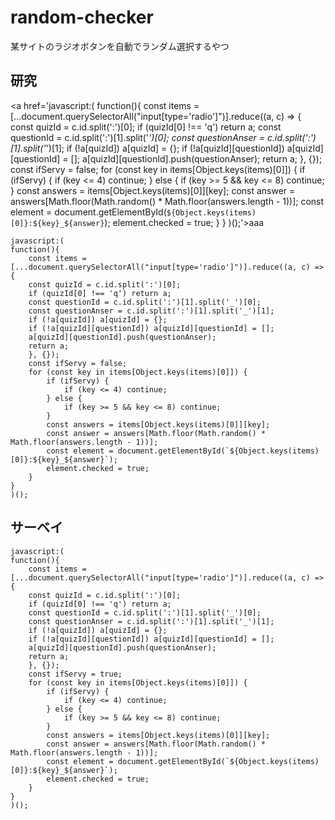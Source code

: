 # random-checker
某サイトのラジオボタンを自動でランダム選択するやつ


## 研究
<a href='javascript:( function(){ const items = [...document.querySelectorAll("input[type='radio']")].reduce((a, c) => { const quizId = c.id.split(':')[0]; if (quizId[0] !== 'q') return a; const questionId = c.id.split(':')[1].split('_')[0]; const questionAnser = c.id.split(':')[1].split('_')[1]; if (!a[quizId]) a[quizId] = {}; if (!a[quizId][questionId]) a[quizId][questionId] = []; a[quizId][questionId].push(questionAnser); return a; }, {}); const ifServy = false; for (const key in items[Object.keys(items)[0]]) { if (ifServy) { if (key <= 4) continue; } else { if (key >= 5 && key <= 8) continue; } const answers = items[Object.keys(items)[0]][key]; const answer = answers[Math.floor(Math.random() * Math.floor(answers.length - 1))]; const element = document.getElementById(`${Object.keys(items)[0]}:${key}_${answer}`); element.checked = true; } } )();'>aaa</a>

```
javascript:(
function(){
    const items = [...document.querySelectorAll("input[type='radio']")].reduce((a, c) => {
    const quizId = c.id.split(':')[0];
    if (quizId[0] !== 'q') return a;
    const questionId = c.id.split(':')[1].split('_')[0];
    const questionAnser = c.id.split(':')[1].split('_')[1];
    if (!a[quizId]) a[quizId] = {};
    if (!a[quizId][questionId]) a[quizId][questionId] = [];
    a[quizId][questionId].push(questionAnser);
    return a;
    }, {});
    const ifServy = false;
    for (const key in items[Object.keys(items)[0]]) {
        if (ifServy) {
            if (key <= 4) continue;
        } else {
            if (key >= 5 && key <= 8) continue;
        }
        const answers = items[Object.keys(items)[0]][key];
        const answer = answers[Math.floor(Math.random() * Math.floor(answers.length - 1))];
        const element = document.getElementById(`${Object.keys(items)[0]}:${key}_${answer}`);
        element.checked = true;
    }
}
)();
```


## サーベイ

```
javascript:(
function(){
    const items = [...document.querySelectorAll("input[type='radio']")].reduce((a, c) => {
    const quizId = c.id.split(':')[0];
    if (quizId[0] !== 'q') return a;
    const questionId = c.id.split(':')[1].split('_')[0];
    const questionAnser = c.id.split(':')[1].split('_')[1];
    if (!a[quizId]) a[quizId] = {};
    if (!a[quizId][questionId]) a[quizId][questionId] = [];
    a[quizId][questionId].push(questionAnser);
    return a;
    }, {});
    const ifServy = true;
    for (const key in items[Object.keys(items)[0]]) {
        if (ifServy) {
            if (key <= 4) continue;
        } else {
            if (key >= 5 && key <= 8) continue;
        }
        const answers = items[Object.keys(items)[0]][key];
        const answer = answers[Math.floor(Math.random() * Math.floor(answers.length - 1))];
        const element = document.getElementById(`${Object.keys(items)[0]}:${key}_${answer}`);
        element.checked = true;
    }
}
)();
```
